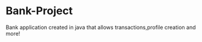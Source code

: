 # Bank-Project
Bank application created in java that allows transactions,profile creation and more!
